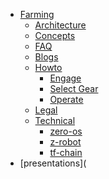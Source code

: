 * [Farming](/)
  * [Architecture](architecture/)
  * [Concepts](concepts/)
  * [FAQ](faq/)
  * [Blogs](blog/)
  * [Howto]()
      * [Engage](investment)
      * [Select Gear](product)
      * [Operate](operations)
  * [Legal]()
  * [Technical]()
    * [zero-os]()
    * [z-robot]()  
    * [tf-chain]()
* [presentations](
